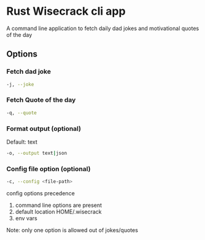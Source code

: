 # Rust Wisecrack cli app

A command line application to fetch daily dad jokes and motivational quotes of the day

## Options

### Fetch dad joke

```sh
-j, --joke
```

### Fetch Quote of the day

```sh
-q, --quote
```

### Format output (optional)

Default: text

```sh
-o, --output text|json
```

### Config file option (optional)

```sh
-c, --config <file-path>
```

config options precedence

1. command line options are present
2. default location HOME/.wisecrack
3. env vars

Note: only one option is allowed out of jokes/quotes
